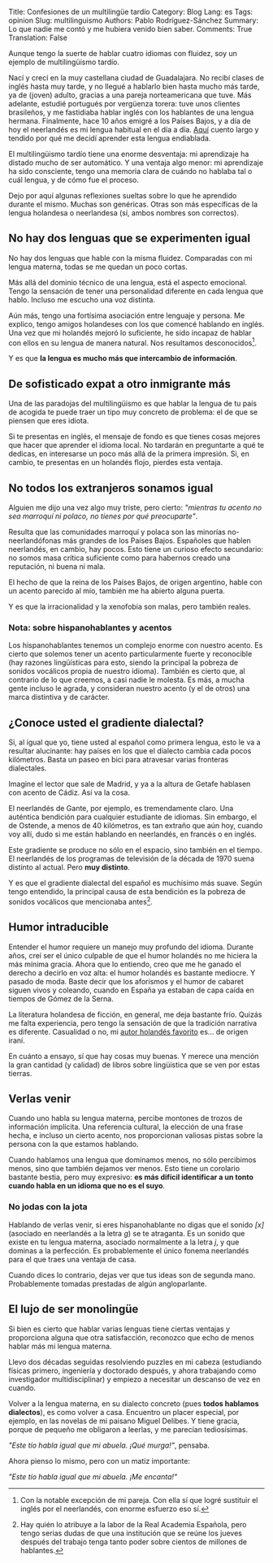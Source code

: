 Title: Confesiones de un multilingüe tardío
Category: Blog
Lang: es
Tags: opinion
Slug: multilinguismo
Authors: Pablo Rodríguez-Sánchez
Summary: Lo que nadie me contó y me hubiera venido bien saber.
Comments: True
Translation: False

Aunque tengo la suerte de hablar cuatro idiomas con fluidez, soy un ejemplo de multilingüismo tardío.

Nací y crecí en la muy castellana ciudad de Guadalajara.
No recibí clases de inglés hasta muy tarde, y no llegué a hablarlo bien hasta mucho más tarde, ya de (joven) adulto, gracias a una pareja norteamericana que tuve.
Más adelante, estudié portugués por vergüenza torera: tuve unos clientes brasileños, y me fastidiaba hablar inglés con los hablantes de una lengua hermana.
Finalmente, hace 10 años emigré a los Países Bajos, y a día de hoy el neerlandés es mi lengua habitual en el día a día.
[Aquí](https://www.cenetherlands.nl/por-que-aprendi-neerlandes/) cuento largo y tendido por qué me decidí aprender esta lengua endiablada.

El multilingüismo tardío tiene una enorme desventaja: mi aprendizaje ha distado mucho de ser automático.
Y una ventaja algo menor: mi aprendizaje ha sido consciente, tengo una memoria clara de cuándo no hablaba tal o cuál lengua, y de cómo fue el proceso.

Dejo por aquí algunas reflexiones sueltas sobre lo que he aprendido durante el mismo.
Muchas son genéricas.
Otras son más específicas de la lengua holandesa o neerlandesa (sí, ambos nombres son correctos).

## No hay dos lenguas que se experimenten igual
No hay dos lenguas que hable con la misma fluidez.
Comparadas con mi lengua materna, todas se me quedan un poco cortas.

Más allá del dominio técnico de una lengua, está el aspecto emocional.
Tengo la sensación de tener una personalidad diferente en cada lengua que hablo.
Incluso me escucho una voz distinta.

Aún más, tengo una fortísima asociación entre lenguaje y persona.
Me explico, tengo amigos holandeses con los que comencé hablando en inglés.
Una vez que mi holandés mejoró lo suficiente, he sido incapaz de hablar con ellos en su lengua de manera natural.
Nos resultamos desconocidos[^1].

Y es que **la lengua es mucho más que intercambio de información**.

## De sofisticado expat a otro inmigrante más
Una de las paradojas del multilingüismo es que hablar la lengua de tu país de acogida te puede traer un tipo muy concreto de problema: el de que se piensen que eres idiota.

Si te presentas en inglés, el mensaje de fondo es que tienes cosas mejores que hacer que aprender el idioma local.
No tardarán en preguntarte a qué te dedicas, en interesarse un poco más allá de la primera impresión.
Si, en cambio, te presentas en un holandés flojo, pierdes esta ventaja.

## No todos los extranjeros sonamos igual
Alguien me dijo una vez algo muy triste, pero cierto: _"mientras tu acento no sea marroquí ni polaco, no tienes por qué preocuparte"_.

Resulta que las comunidades marroquí y polaca son las minorías no-neerlandófonas más grandes de los Países Bajos.
Españoles que hablen neerlandés, en cambio, hay pocos.
Esto tiene un curioso efecto secundario: no somos masa crítica suficiente como para habernos creado una reputación, ni buena ni mala.

El hecho de que la reina de los Países Bajos, de origen argentino, hable con un acento parecido al mío, también me ha abierto alguna puerta.

Y es que la irracionalidad y la xenofobia son malas, pero también reales.

### Nota: sobre hispanohablantes y acentos
Los hispanohablantes tenemos un complejo enorme con nuestro acento.
Es cierto que solemos tener un acento particularmente fuerte y reconocible (hay razones lingüísticas para esto, siendo la principal la pobreza de sonidos vocálicos propia de nuestro idioma). También es cierto que, al contrario de lo que creemos, a casi nadie le molesta.
Es más, a mucha gente incluso le agrada, y consideran nuestro acento (y el de otros) una marca distintiva y de carácter.

## ¿Conoce usted el gradiente dialectal?
Si, al igual que yo, tiene usted al español como primera lengua, esto le va a resultar alucinante: hay países en los que el dialecto cambia cada pocos kilómetros.
Basta un paseo en bici para atravesar varias fronteras dialectales.

Imagine el lector que sale de Madrid, y ya a la altura de Getafe hablasen con acento de Cádiz.
Así va la cosa.

El neerlandés de Gante, por ejemplo, es tremendamente claro.
Una auténtica bendición para cualquier estudiante de idiomas.
Sin embargo, el de Ostende, a menos de 40 kilómetros, es tan extraño que aún hoy, cuando voy allí, dudo si me están hablando en neerlandés, en francés o en inglés.

Este gradiente se produce no sólo en el espacio, sino también en el tiempo.
El neerlandés de los programas de televisión de la década de 1970 suena distinto al actual.
Pero **muy distinto**.

Y es que el gradiente dialectal del español es muchísimo más suave.
Según tengo entendido, la principal causa de esta bendición es la pobreza de sonidos vocálicos que mencionaba antes[^2].

## Humor intraducible
Entender el humor requiere un manejo muy profundo del idioma.
Durante años, creí ser el único culpable de que el humor holandés no me hiciera la más mínima gracia.
Ahora que lo entiendo, creo que me he ganado el derecho a decirlo en voz alta: el humor holandés es bastante mediocre.
Y pasado de moda.
Baste decir que los aforismos y el humor de cabaret siguen vivos y coleando, cuando en España ya estaban de capa caída en tiempos de Gómez de la Serna.

La literatura holandesa de ficción, en general, me deja bastante frío.
Quizás me falta experiencia, pero tengo la sensación de que la tradición narrativa es diferente.
Casualidad o no, mi [autor holandés favorito](https://es.wikipedia.org/wiki/Kader_Abdolah) es... de origen iraní.

En cuánto a ensayo, sí que hay cosas muy buenas.
Y merece una mención la gran cantidad (y calidad) de libros sobre lingüística que se ven por estas tierras.

## Verlas venir
Cuando uno habla su lengua materna, percibe montones de trozos de información implícita.
Una referencia cultural, la elección de una frase hecha, e incluso un cierto acento, nos proporcionan valiosas pistas sobre la persona con la que estamos hablando.

Cuando hablamos una lengua que dominamos menos, no sólo percibimos menos, sino que también dejamos ver menos.
Esto tiene un corolario bastante bestia, pero muy expresivo: **es más difícil identificar a un tonto cuando habla en un idioma que no es el suyo**.

### No jodas con la jota
Hablando de verlas venir, si eres hispanohablante no digas que el sonido _[x]_ (asociado en neerlandés a la letra _g_) se te atraganta.
Es un sonido que existe en tu lengua materna, asociado normalmente a la letra _j_, y que dominas a la perfección.
Es probablemente el único fonema neerlandés para el que traes una ventaja de casa.

Cuando dices lo contrario, dejas ver que tus ideas son de segunda mano.
Probablemente tomadas prestadas de algún angloparlante.

## El lujo de ser monolingüe
Si bien es cierto que hablar varias lenguas tiene ciertas ventajas y proporciona alguna que otra satisfacción, reconozco que echo de menos hablar más mi lengua materna.

Llevo dos décadas seguidas resolviendo puzzles en mi cabeza (estudiando físicas primero, ingeniería y doctorado después, y ahora trabajando como investigador multidisciplinar) y empiezo a necesitar un descanso de vez en cuando.

Volver a la lengua materna, en su dialecto concreto (pues **todos hablamos dialectos**), es como volver a casa.
Encuentro un placer especial, por ejemplo, en las novelas de mi paisano Miguel Delibes.
Y tiene gracia, porque de pequeño me obligaron a leerlas, y me parecían tediosísimas.

_"Este tío habla igual que mi abuela. ¡Qué murga!"_, pensaba.

Ahora pienso lo mismo, pero con un matiz importante:

_"Este tío habla igual que mi abuela. ¡Me encanta!"_

[^1]: Con la notable excepción de mi pareja. Con ella sí que logré sustituir el inglés por el neerlandés, con enorme esfuerzo eso sí.

[^2]: Hay quién lo atribuye a la labor de la Real Academia Española, pero tengo serias dudas de que una institución que se reúne los jueves después del trabajo tenga tanto poder sobre cientos de millones de hablantes.